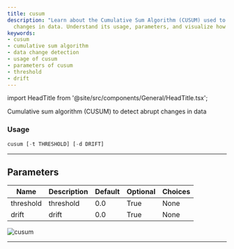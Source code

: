 ```yaml
---
title: cusum
description: "Learn about the Cumulative Sum Algorithm (CUSUM) used to detect abrupt"
  changes in data. Understand its usage, parameters, and visualize how it works.
keywords:
- cusum
- cumulative sum algorithm
- data change detection
- usage of cusum
- parameters of cusum
- threshold
- drift
---
```


import HeadTitle from '@site/src/components/General/HeadTitle.tsx';

<HeadTitle title="crypto/qa/cusum - Reference | OpenBB Terminal Docs" />

Cumulative sum algorithm (CUSUM) to detect abrupt changes in data

### Usage

```python
cusum [-t THRESHOLD] [-d DRIFT]
```

---

## Parameters

| Name | Description | Default | Optional | Choices |
| ---- | ----------- | ------- | -------- | ------- |
| threshold | threshold | 0.0 | True | None |
| drift | drift | 0.0 | True | None |

![cusum](https://user-images.githubusercontent.com/46355364/154306207-d68f53f4-2f9a-4c1a-8e0e-b83d49938759.png)

---
